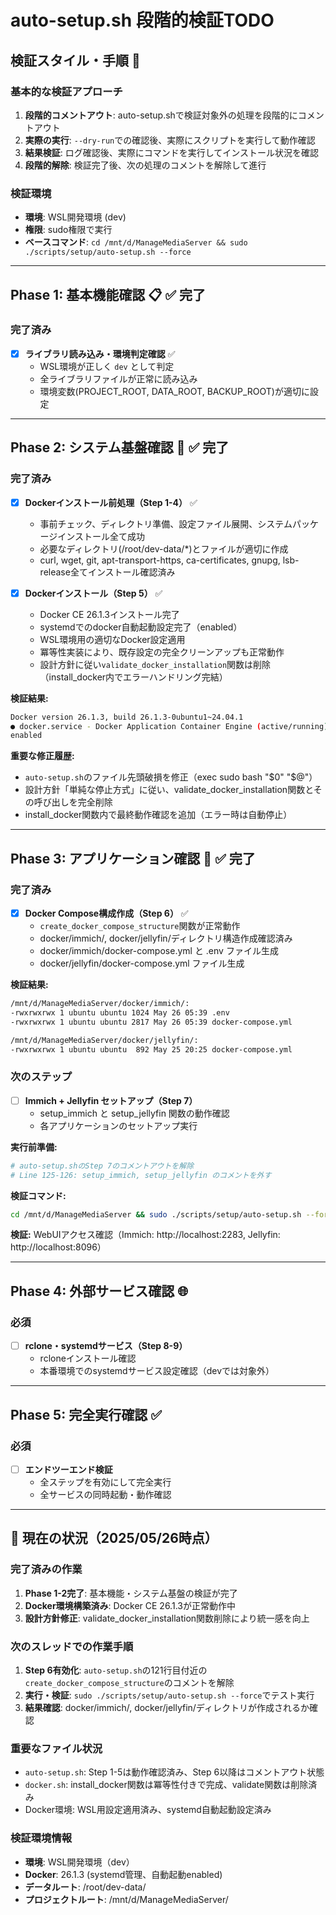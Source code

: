 # auto-setup.sh 段階的検証TODO

## 検証スタイル・手順 📝

### 基本的な検証アプローチ
1. **段階的コメントアウト**: auto-setup.shで検証対象外の処理を段階的にコメントアウト
2. **実際の実行**: `--dry-run`での確認後、実際にスクリプトを実行して動作確認
3. **結果検証**: ログ確認後、実際にコマンドを実行してインストール状況を確認
4. **段階的解除**: 検証完了後、次の処理のコメントを解除して進行

### 検証環境
- **環境**: WSL開発環境 (dev)
- **権限**: sudo権限で実行
- **ベースコマンド**: `cd /mnt/d/ManageMediaServer && sudo ./scripts/setup/auto-setup.sh --force`

---

## Phase 1: 基本機能確認 📋 ✅ **完了**

### 完了済み
- [x] **ライブラリ読み込み・環境判定確認** ✅
  - WSL環境が正しく `dev` として判定
  - 全ライブラリファイルが正常に読み込み
  - 環境変数(PROJECT_ROOT, DATA_ROOT, BACKUP_ROOT)が適切に設定

---

## Phase 2: システム基盤確認 🔧 ✅ **完了**

### 完了済み
- [x] **Dockerインストール前処理（Step 1-4）** ✅
  - 事前チェック、ディレクトリ準備、設定ファイル展開、システムパッケージインストール全て成功
  - 必要なディレクトリ(/root/dev-data/*)とファイルが適切に作成
  - curl, wget, git, apt-transport-https, ca-certificates, gnupg, lsb-release全てインストール確認済み

- [x] **Dockerインストール（Step 5）** ✅
  - Docker CE 26.1.3インストール完了
  - systemdでのdocker自動起動設定完了（enabled）
  - WSL環境用の適切なDocker設定適用
  - 冪等性実装により、既存設定の完全クリーンアップも正常動作
  - 設計方針に従い`validate_docker_installation`関数は削除（install_docker内でエラーハンドリング完結）

**検証結果:**
```bash
Docker version 26.1.3, build 26.1.3-0ubuntu1~24.04.1
● docker.service - Docker Application Container Engine (active/running)
enabled
```

**重要な修正履歴:**
- `auto-setup.sh`のファイル先頭破損を修正（exec sudo bash "$0" "$@"）
- 設計方針「単純な停止方式」に従い、validate_docker_installation関数とその呼び出しを完全削除
- install_docker関数内で最終動作確認を追加（エラー時は自動停止）

---

## Phase 3: アプリケーション確認 🎯 ✅ **完了**

### 完了済み
- [x] **Docker Compose構成作成（Step 6）** ✅
  - `create_docker_compose_structure`関数が正常動作
  - docker/immich/, docker/jellyfin/ディレクトリ構造作成確認済み
  - docker/immich/docker-compose.yml と .env ファイル生成
  - docker/jellyfin/docker-compose.yml ファイル生成

**検証結果:**
```bash
/mnt/d/ManageMediaServer/docker/immich/:
-rwxrwxrwx 1 ubuntu ubuntu 1024 May 26 05:39 .env
-rwxrwxrwx 1 ubuntu ubuntu 2817 May 26 05:39 docker-compose.yml

/mnt/d/ManageMediaServer/docker/jellyfin/:
-rwxrwxrwx 1 ubuntu ubuntu  892 May 25 20:25 docker-compose.yml
```

### 次のステップ
- [ ] **Immich + Jellyfin セットアップ（Step 7）**
  - setup_immich と setup_jellyfin 関数の動作確認
  - 各アプリケーションのセットアップ実行

**実行前準備:**
```bash
# auto-setup.shのStep 7のコメントアウトを解除
# Line 125-126: setup_immich, setup_jellyfin のコメントを外す
```

**検証コマンド:**
```bash
cd /mnt/d/ManageMediaServer && sudo ./scripts/setup/auto-setup.sh --force
```

**検証:** WebUIアクセス確認（Immich: http://localhost:2283, Jellyfin: http://localhost:8096）

---

## Phase 4: 外部サービス確認 🌐

### 必須
- [ ] **rclone・systemdサービス（Step 8-9）**
  - rcloneインストール確認
  - 本番環境でのsystemdサービス設定確認（devでは対象外）

---

## Phase 5: 完全実行確認 ✅

### 必須
- [ ] **エンドツーエンド検証**
  - 全ステップを有効にして完全実行
  - 全サービスの同時起動・動作確認

---

## 📌 **現在の状況（2025/05/26時点）**

### 完了済みの作業
1. **Phase 1-2完了**: 基本機能・システム基盤の検証が完了
2. **Docker環境構築済み**: Docker CE 26.1.3が正常動作中
3. **設計方針修正**: validate_docker_installation関数削除により統一感を向上

### 次のスレッドでの作業手順
1. **Step 6有効化**: `auto-setup.sh`の121行目付近の`create_docker_compose_structure`のコメントを解除
2. **実行・検証**: `sudo ./scripts/setup/auto-setup.sh --force`でテスト実行
3. **結果確認**: docker/immich/, docker/jellyfin/ディレクトリが作成されるか確認

### 重要なファイル状況
- `auto-setup.sh`: Step 1-5は動作確認済み、Step 6以降はコメントアウト状態
- `docker.sh`: install_docker関数は冪等性付きで完成、validate関数は削除済み
- Docker環境: WSL用設定適用済み、systemd自動起動設定済み

### 検証環境情報
- **環境**: WSL開発環境（dev）
- **Docker**: 26.1.3 (systemd管理、自動起動enabled)
- **データルート**: /root/dev-data/
- **プロジェクトルート**: /mnt/d/ManageMediaServer/
